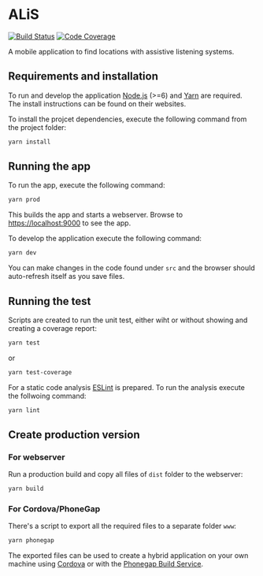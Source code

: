 # ALiS

[![Build Status][travis-image]][travis-url]
[![Code Coverage][codecov-image]][codecov-url]

A mobile application to find locations with assistive listening systems.

## Requirements and installation

To run and develop the application [Node.js](https://nodejs.org/en/) (>=6) and [Yarn](https://yarnpkg.com) are required. The install instructions can be found on their websites.

To install the projcet dependencies, execute the following command from the project folder:

```bash
yarn install
```

## Running the app

To run the app, execute the following command:

```bash
yarn prod
```

This builds the app and starts a webserver. Browse to [https://localhost:9000](https://localhost:9000) to see the app.

To develop the application execute the following command:

```bash
yarn dev
```

You can make changes in the code found under `src` and the browser should auto-refresh itself as you save files.

## Running the test

Scripts are created to run the unit test, either wiht or without showing and creating a coverage report:

```bash
yarn test
```
or

```bash
yarn test-coverage
```

For a static code analysis [ESLint](http://eslint.org/) is prepared. To run the analysis execute the follwoing command:

```bash
yarn lint
```


## Create production version

### For webserver

Run a production build and copy all files of `dist` folder to the webserver:

```bash
yarn build
```

### For Cordova/PhoneGap

There's a script to export all the required files to a separate folder `www`:

```bash
yarn phonegap
```

The exported files can be used to create a hybrid application on your own machine using [Cordova](https://cordova.apache.org/) or with the [Phonegap Build Service](https://build.phonegap.com/).



[travis-url]: https://travis-ci.org/sidloki/alis
[travis-image]: https://travis-ci.org/sidloki/alis.svg?branch=master
[codecov-url]: https://codecov.io/gh/sidloki/alis
[codecov-image]: https://codecov.io/gh/sidloki/alis/branch/master/graph/badge.svg
